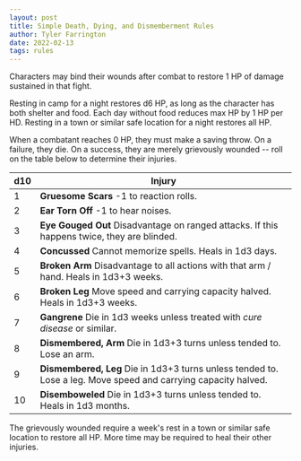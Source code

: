 ```yaml
---
layout: post
title: Simple Death, Dying, and Dismemberment Rules
author: Tyler Farrington
date: 2022-02-13
tags: rules
---
```


Characters may bind their wounds after combat to restore 1 HP of damage sustained in that fight.  

Resting in camp for a night restores d6 HP, as long as the character has both shelter and food. Each day without food reduces max HP by 1 HP per HD. Resting in a town or similar safe location for a night restores all HP.

When a combatant reaches 0 HP, they must make a saving throw. On a failure, they die. On a success, they are merely grievously wounded -- roll on the table below to determine their injuries.

| d10 | Injury                                                                                                         |
|-----|----------------------------------------------------------------------------------------------------------------|
| 1   | **Gruesome Scars** -1 to reaction rolls.                                                                       |
| 2   | **Ear Torn Off** -1 to hear noises.                                                                            |
| 3   | **Eye Gouged Out** Disadvantage on ranged attacks. If this happens twice, they are blinded.                    |
| 4   | **Concussed** Cannot memorize spells. Heals in 1d3 days.                                                       |
| 5   | **Broken Arm** Disadvantage to all actions with that arm / hand. Heals in 1d3+3 weeks.                         |
| 6   | **Broken Leg** Move speed and carrying capacity halved. Heals in 1d3+3 weeks.                                  |
| 7   | **Gangrene** Die in 1d3 weeks unless treated with *cure disease* or similar.                                   |
| 8   | **Dismembered, Arm** Die in 1d3+3 turns unless tended to. Lose an arm.                                         |
| 9   | **Dismembered, Leg** Die in 1d3+3 turns unless tended to. Lose a leg. Move speed and carrying capacity halved. |
| 10  | **Disemboweled** Die in 1d3+3 turns unless tended to. Heals in 1d3 months.                                     |

The grievously wounded require a week's rest in a town or similar safe location to restore all HP. More time may be required to heal their other injuries.
